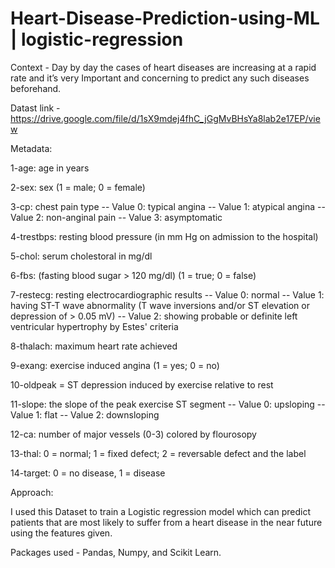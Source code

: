 # Heart-Disease-Prediction-using-ML | logistic-regression

Context - Day by day the cases of heart diseases are increasing at a rapid rate and it’s very Important and concerning to predict any such diseases beforehand.

Datast link - https://drive.google.com/file/d/1sX9mdej4fhC_jGgMvBHsYa8lab2e17EP/view

Metadata:

1-age: age in years

2-sex: sex (1 = male; 0 = female)

3-cp: chest pain type
-- Value 0: typical angina
-- Value 1: atypical angina
-- Value 2: non-anginal pain
-- Value 3: asymptomatic

4-trestbps: resting blood pressure (in mm Hg on admission to the hospital)

5-chol: serum cholestoral in mg/dl

6-fbs: (fasting blood sugar > 120 mg/dl) (1 = true; 0 = false)

7-restecg: resting electrocardiographic results
-- Value 0: normal
-- Value 1: having ST-T wave abnormality (T wave inversions and/or ST elevation or depression of > 0.05 mV)
-- Value 2: showing probable or definite left ventricular hypertrophy by Estes' criteria

8-thalach: maximum heart rate achieved

9-exang: exercise induced angina (1 = yes; 0 = no)

10-oldpeak = ST depression induced by exercise relative to rest

11-slope: the slope of the peak exercise ST segment
-- Value 0: upsloping
-- Value 1: flat
-- Value 2: downsloping

12-ca: number of major vessels (0-3) colored by flourosopy

13-thal: 0 = normal; 1 = fixed defect; 2 = reversable defect and the label

14-target: 0 = no disease, 1 = disease

Approach:

I used this Dataset to train a Logistic regression model which can predict patients that are most likely to suffer from a heart disease in the near future using the features given.

Packages used - Pandas, Numpy, and Scikit Learn.

